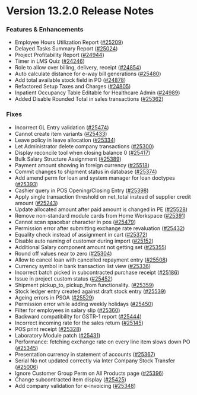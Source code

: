 # Version 13.2.0 Release Notes

### Features & Enhancements

- Employee Hours Utilization Report ([#25209](https://github.com/finergyrs/capkpi/pull/25209))
- Delayed Tasks Summary Report ([#25024](https://github.com/finergyrs/capkpi/pull/25024))
- Project Profitability Report ([#24944](https://github.com/finergyrs/capkpi/pull/24944))
- Timer in LMS Quiz ([#24246](https://github.com/finergyrs/capkpi/pull/24246))
- Role to allow over billing, delivery, receipt ([#24854](https://github.com/finergyrs/capkpi/pull/24854))
- Auto calculate distance for e-way bill generations ([#25480](https://github.com/finergyrs/capkpi/pull/25480))
- Add total available stock field in PO ([#24878](https://github.com/finergyrs/capkpi/pull/24878))
- Refactored Setup Taxes and Charges ([#24805](https://github.com/finergyrs/capkpi/pull/24805))
- Inpatient Occupancy Table Editable for Healthcare Admin ([#24989](https://github.com/finergyrs/capkpi/pull/24989))
- Added Disable Rounded Total in sales transactions ([#25362](https://github.com/finergyrs/capkpi/pull/25362))


### Fixes

- Incorrect GL Entry validation ([#25474](https://github.com/finergyrs/capkpi/pull/25474))
- Cannot create item variants ([#25433](https://github.com/finergyrs/capkpi/pull/25433))
- Leave policy in leave allocation ([#25334](https://github.com/finergyrs/capkpi/pull/25334))
- Let Administrator delete company transactions ([#25300](https://github.com/finergyrs/capkpi/pull/25300))
- Display reconcile tool when closing balance 0 ([#25417](https://github.com/finergyrs/capkpi/pull/25417))
- Bulk Salary Structure Assignment ([#25389](https://github.com/finergyrs/capkpi/pull/25389))
- Payment amount showing in foreign currency ([#25518](https://github.com/finergyrs/capkpi/pull/25518))
- Commit changes to shipment status in database ([#25374](https://github.com/finergyrs/capkpi/pull/25374))
- Add amend perm for loan and system manager for loan doctypes ([#25393](https://github.com/finergyrs/capkpi/pull/25393))
- Cashier query in POS Opening/Closing Entry ([#25398](https://github.com/finergyrs/capkpi/pull/25398))
- Apply single transaction threshold on net_total instead of supplier credit amount ([#25243](https://github.com/finergyrs/capkpi/pull/25243))
- Update allocated amount after paid amount is changed in PE ([#25528](https://github.com/finergyrs/capkpi/pull/25528))
- Remove non-standard module cards from Home Workspace ([#25391](https://github.com/finergyrs/capkpi/pull/25391))
- Cannot scan spacebar character in pos ([#25479](https://github.com/finergyrs/capkpi/pull/25479))
- Permission error after submitting exchange rate revaluation ([#25432](https://github.com/finergyrs/capkpi/pull/25432))
- Equality check instead of assignment in cart ([#25372](https://github.com/finergyrs/capkpi/pull/25372))
- Disable auto naming of customer during import ([#25152](https://github.com/finergyrs/capkpi/pull/25152))
- Additional Salary component amount not getting set ([#25355](https://github.com/finergyrs/capkpi/pull/25355))
- Round off values near to zero ([#25304](https://github.com/finergyrs/capkpi/pull/25304))
- Allow to cancel loan with cancelled repayment entry ([#25508](https://github.com/finergyrs/capkpi/pull/25508))
- Currency symbol in bank transaction list view ([#25336](https://github.com/finergyrs/capkpi/pull/25336))
- Incorrect batch picked in subcontracted purchase receipt ([#25186](https://github.com/finergyrs/capkpi/pull/25186))
- Issue in project custom status ([#25452](https://github.com/finergyrs/capkpi/pull/25452))
- Shipment pickup_to, pickup_from functionality. ([#25359](https://github.com/finergyrs/capkpi/pull/25359))
- Stock ledger entry created against draft stock entry ([#25539](https://github.com/finergyrs/capkpi/pull/25539))
- Ageing errors in PSOA ([#25529](https://github.com/finergyrs/capkpi/pull/25529))
- Permission error while adding weekly holidays ([#25450](https://github.com/finergyrs/capkpi/pull/25450))
- Filter for employees in salary slip ([#25360](https://github.com/finergyrs/capkpi/pull/25360))
- Backward compatibility for GSTR-1 report ([#25444](https://github.com/finergyrs/capkpi/pull/25444))
- Incorrect incoming rate for the sales return ([#25145](https://github.com/finergyrs/capkpi/pull/25145))
- POS print receipt ([#25328](https://github.com/finergyrs/capkpi/pull/25328))
- Laboratory Module patch ([#25431](https://github.com/finergyrs/capkpi/pull/25431))
- Performance: fetching exchange rate on every line item slows down PO ([#25345](https://github.com/finergyrs/capkpi/pull/25345))
- Presentation currency in statement of accounts ([#25367](https://github.com/finergyrs/capkpi/pull/25367))
- Serial No not updated correctly via Inter Company Stock Transfer ([#25006](https://github.com/finergyrs/capkpi/pull/25006))
- Ignore Customer Group Perm on All Products page ([#25396](https://github.com/finergyrs/capkpi/pull/25396))
- Change subcontracted item display ([#25425](https://github.com/finergyrs/capkpi/pull/25425))
- Add company validation for e-invoicing ([#25348](https://github.com/finergyrs/capkpi/pull/25348))
